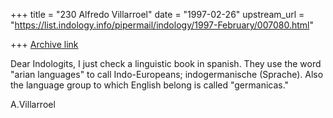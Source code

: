 +++
title = "230 Alfredo Villarroel"
date = "1997-02-26"
upstream_url = "https://list.indology.info/pipermail/indology/1997-February/007080.html"

+++
[Archive link](https://list.indology.info/pipermail/indology/1997-February/007080.html)

Dear Indologits,
	I just check a linguistic book in spanish. They use the word "arian
languages" to call Indo-Europeans; indogermanische (Sprache). Also the
language group to which English belong is called "germanicas."


A.Villarroel







